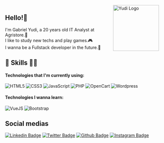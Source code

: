 <img align="right" width="150" alt="Yudi Logo" src="https://imgur.com/uSWktw7.png">

## Hello!👋
I'm Gabriel Yudi, a 20 years old IT Analyst at Agristore.🤠<br>
I like to study new techs and play games.🎮<br>
I wanna be a Fullstack developer in the future.🚀
## 💼 Skills 👨‍💻

#### Technologies that I'm currently using:
  
![HTML5](https://img.shields.io/badge/HTML5-E34F26?style=flat&logo=html5&logoColor=white)
![CSS3](https://img.shields.io/badge/CSS3-1572B6?style=flat&logo=css3&logoColor=white)
![JavaScript](https://img.shields.io/badge/JavaScript-F7DF1E?style=flat&logo=javascript&logoColor=black)
![PHP](https://img.shields.io/badge/PHP-7377ad?style=flat&logo=php&logoColor=white)
![OpenCart](https://img.shields.io/badge/OpenCart-007cbc?style=flat&logo=opencart&logoColor=white)
![Wordpress](https://img.shields.io/badge/Wordpress-007095?style=flat&logo=wordpress&logoColor=white)
  
#### Technologies I wanna learn:

![VueJS](https://img.shields.io/badge/Vue.js-35495E?style=flat&logo=vuedotjs&logoColor=4FC08D)
![Bootstrap](https://img.shields.io/badge/Bootstrap-563D7C?style=flat&logo=bootstrap&logoColor=white)

## Social medias

[![Linkedin Badge](https://img.shields.io/badge/yudistation-blue?style=flat-square&logo=Linkedin&logoColor=white&link=https://www.linkedin.com/yudistation)](https://www.linkedin.com/in/yudistation/)
[![Twitter Badge](https://img.shields.io/badge/yudistation-1ca0f1?style=flat&labelColor=1ca0f1&logo=twitter&logoColor=white&link=https://twitter.com/yudistation)](https://twitter.com/yudistation)
[![Github Badge](https://img.shields.io/badge/yudistation-24292e?style=flat&logo=Github&logoColor=white&link=https://github.com/yudistation)](https://github.com/yudistation)
[![Instagram Badge](https://img.shields.io/badge/yudistation-e4405f?style=flat-square&labelColor=f94877&logo=instagram&logoColor=white&link=https://https://www.instagram.com/yudistation/)](https://www.instagram.com/yudistation/)
 
<!---
yudistation/yudistation is a ✨ special ✨ repository because its `README.md` (this file) appears on your GitHub profile.
You can click the Preview link to take a look at your changes.
--->
